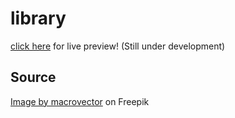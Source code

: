 # library

[click here](https://lemonaisu888.github.io/library) for live preview! (Still under development)

## Source
[Image by macrovector](https://www.freepik.com/free-vector/blank-book-cover-white-vector-illustration_10601351.htm#query=blank%20book&position=24&from_view=search&track=sph) on Freepik